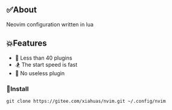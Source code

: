 ## ✅About
Neovim configuration written in lua

## 💥Features
- 👻 Less than 40 plugins
- 🏂 The start speed is fast
- 🥳 No useless plugin

### 👹Install
```
git clone https://gitee.com/xiahuas/nvim.git ~/.config/nvim
```
